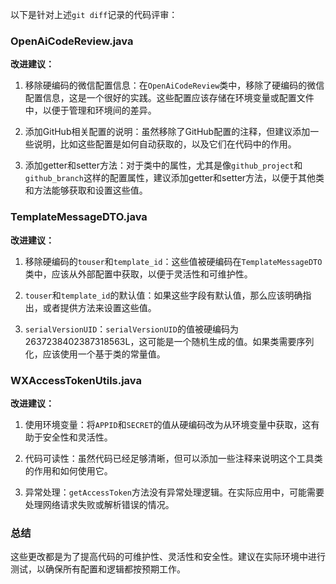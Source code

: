 以下是针对上述`git diff`记录的代码评审：

### OpenAiCodeReview.java

**改进建议：**

1. 移除硬编码的微信配置信息：在`OpenAiCodeReview`类中，移除了硬编码的微信配置信息，这是一个很好的实践。这些配置应该存储在环境变量或配置文件中，以便于管理和环境间的差异。

2. 添加GitHub相关配置的说明：虽然移除了GitHub配置的注释，但建议添加一些说明，比如这些配置是如何自动获取的，以及它们在代码中的作用。

3. 添加getter和setter方法：对于类中的属性，尤其是像`github_project`和`github_branch`这样的配置属性，建议添加getter和setter方法，以便于其他类和方法能够获取和设置这些值。

### TemplateMessageDTO.java

**改进建议：**

1. 移除硬编码的`touser`和`template_id`：这些值被硬编码在`TemplateMessageDTO`类中，应该从外部配置中获取，以便于灵活性和可维护性。

2. `touser`和`template_id`的默认值：如果这些字段有默认值，那么应该明确指出，或者提供方法来设置这些值。

3. `serialVersionUID`：`serialVersionUID`的值被硬编码为2637238402387318563L，这可能是一个随机生成的值。如果类需要序列化，应该使用一个基于类的常量值。

### WXAccessTokenUtils.java

**改进建议：**

1. 使用环境变量：将`APPID`和`SECRET`的值从硬编码改为从环境变量中获取，这有助于安全性和灵活性。

2. 代码可读性：虽然代码已经足够清晰，但可以添加一些注释来说明这个工具类的作用和如何使用它。

3. 异常处理：`getAccessToken`方法没有异常处理逻辑。在实际应用中，可能需要处理网络请求失败或解析错误的情况。

### 总结

这些更改都是为了提高代码的可维护性、灵活性和安全性。建议在实际环境中进行测试，以确保所有配置和逻辑都按预期工作。